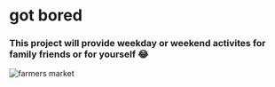 # got bored

### This project will provide weekday or weekend activites for family friends or for yourself :joy:

![farmers market](./IMG/![sf-bay](https://user-images.githubusercontent.com/85366730/167953686-cd015cd8-bfdc-4d44-af13-dbb4969b98aa.jpg)
)
